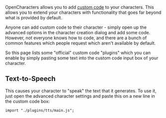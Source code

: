 OpenCharacters allows you to add [custom code](https://github.com/josephrocca/OpenCharacters/blob/main/docs/custom-code.md) to your characters. This allows you to extend your characters with functionality that goes far beyond what is provided by default.

Anyone can add custom code to their character - simply open up the advanced options in the character creation dialog and add some code. However, not everyone knows how to code, and there are a bunch of common features which people request which aren't available by default.

So this page lists some "official" custom code "plugins" which you can enable by simply pasting some text into the custom code input box of your character.

## Text-to-Speech
This causes your character to "speak" the text that it generates. To use it, just open the advanced character settings and paste this on a new line in the custom code box:
```
import "./plugins/tts/main.js";
```
